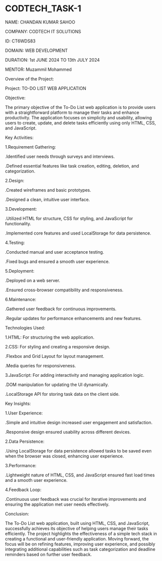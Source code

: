 # CODTECH_TASK-1
NAME: CHANDAN KUMAR SAHOO

COMPANY: CODTECH IT SOLUTIONS

ID: CT6WDS83

DOMAIN: WEB DEVELOPMENT

DURATION: 1st JUNE 2024 TO 13th JULY 2024

MENTOR: Muzammil Mohammed

Overview of the Project:

Project: TO-DO LIST WEB APPLICATION

Objective:

The primary objective of the To-Do List web application is to provide users with a straightforward platform to manage their tasks and enhance productivity. The application focuses on simplicity and usability, allowing users to create, update, and delete tasks efficiently using only HTML, CSS, and JavaScript.

Key Activities:

1.Requirement Gathering:

.Identified user needs through surveys and interviews.

.Defined essential features like task creation, editing, deletion, and categorization.

2.Design:

.Created wireframes and basic prototypes.

.Designed a clean, intuitive user interface.

3.Development:

.Utilized HTML for structure, CSS for styling, and JavaScript for functionality.

.Implemented core features and used LocalStorage for data persistence.

4.Testing:

.Conducted manual and user acceptance testing.

.Fixed bugs and ensured a smooth user experience.

5.Deployment:

.Deployed on a web server.

.Ensured cross-browser compatibility and responsiveness.

6.Maintenance:

.Gathered user feedback for continuous improvements.

.Regular updates for performance enhancements and new features.

Technologies Used:

1.HTML: For structuring the web application.

2.CSS: For styling and creating a responsive design.

.Flexbox and Grid Layout for layout management.

.Media queries for responsiveness.

3.JavaScript: For adding interactivity and managing application logic.

.DOM manipulation for updating the UI dynamically.

.LocalStorage API for storing task data on the client side.

Key Insights:

1.User Experience:

.Simple and intuitive design increased user engagement and satisfaction.

.Responsive design ensured usability across different devices.

2.Data Persistence:

.Using LocalStorage for data persistence allowed tasks to be saved even when the browser was closed, enhancing user experience.

3.Performance:

.Lightweight nature of HTML, CSS, and JavaScript ensured fast load times and a smooth user experience.

4.Feedback Loop:

.Continuous user feedback was crucial for iterative improvements and ensuring the application met user needs effectively.

Conclusion:

The To-Do List web application, built using HTML, CSS, and JavaScript, successfully achieves its objective of helping users manage their tasks efficiently. The project highlights the effectiveness of a simple tech stack in creating a functional and user-friendly application. Moving forward, the focus will be on refining features, improving user experience, and possibly integrating additional capabilities such as task categorization and deadline reminders based on further user feedback.
